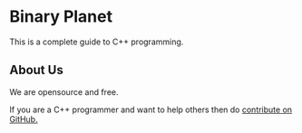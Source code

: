 # Binary Planet
This is a complete guide to C++ programming.

## About Us
We are opensource and free.

If you are a C++ programmer and want to help others then do [contribute on GitHub.](https://github.com/binary-planet/cpp)
